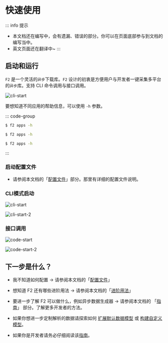 # 快速使用

::: info 提示
- 本文档还在编写中，会有遗漏、错误的部分。你可以在页面底部参与到文档的编写当中。
- 英文页面还在翻译中~
:::

## 启动和运行

`F2` 是一个灵活的`异步`下载库。`F2` 设计的初衷是方便用户与开发者一键采集多平台的`异步`库。支持 CLI 命令调用与接口调用。

![cli-start](/f2-help.png)

要想知道不同应用的帮助信息，可以使用 `-h` 参数。

::: code-group

```sh [Windows]
$ f2 apps -h
```

```sh [Linux]
$ f2 apps -h
```

```sh [MacOS]
$ f2 apps -h
```
:::

### 启动配置文件

- 请参阅本文档的「[配置文件](./site-config)」部分。那里有详细的配置文件说明。

### CLI模式启动

![cli-start](/douyin/cli-start.png)

![cli-start-2](/douyin/cli-start-2.png)

### 接口调用

![code-start](/douyin/code-start.png)

![code-start-2](/douyin/code-start-2.png)

## 下一步是什么？

- 我不知道如何配置 -> 请参阅本文档的「[配置文件](./site-config)」

- 想知道 F2 还有哪些进阶用法 -> 请参阅本文档的「[进阶用法](./advance-guide)」

- 要进一步了解 F2 可以做什么，例如异步数据生成器 -> 请参阅本文档的 「[指南](./guide/what-is-f2)」 部分。了解更多开发者的方法。

- 如果你想进一步定制解析的数据请探索如何 [扩展默认数据模型]() 或 [构建自定义模型]()。

- 如果你是开发者请务必仔细阅读该[指南](./guide/what-is-f2)。